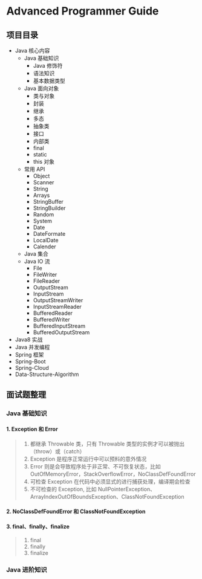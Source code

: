 # Advanced Programmer Guide

## 项目目录

- Java 核心内容
    - Java 基础知识
        - Java 修饰符
        - 语法知识
        - 基本数据类型
    - Java 面向对象
        - 类与对象
        - 封装
        - 继承
        - 多态
        - 抽象类
        - 接口
        - 内部类
        - final
        - static
        - this 对象
    - 常用 API
        - Object
        - Scanner
        - String
        - Arrays
        - StringBuffer
        - StringBuilder
        - Random
        - System
        - Date
        - DateFormate
        - LocalDate
        - Calender
    - Java 集合
    - Java IO 流
        - File
        - FileWriter
        - FileReader
        - OutputStream
        - InputStream
        - OutputStreamWriter
        - InputStreamReader
        - BufferedReader
        - BufferedWriter
        - BufferedInputStream
        - BufferedOutputStream
- Java8 实战
- Java 并发编程
- Spring 框架
- Spring-Boot
- Spring-Cloud
- Data-Structure-Algorithm

## 面试题整理

### Java 基础知识

#### 1. Exception 和 Error
> 1. 都继承 Throwable 类，只有 Throwable 类型的实例才可以被抛出（throw）或（catch）
> 2. Exception 是程序正常运行中可以预料的意外情况
> 3. Error 则是会导致程序处于非正常、不可恢复状态，比如 OutOfMemoryError，StackOverflowError，NoClassDefFoundError
> 4. 可检查 Exception 在代码中必须显式的进行捕获处理，编译期会检查
> 5. 不可检查的 Exception, 比如 NullPointerException、ArrayIndexOutOfBoundsException、ClassNotFoundException

#### 2. NoClassDefFoundError 和 ClassNotFoundException

#### 3. final、finally、finalize
> 1. final
> 2. finally
> 3. finalize

### Java 进阶知识




